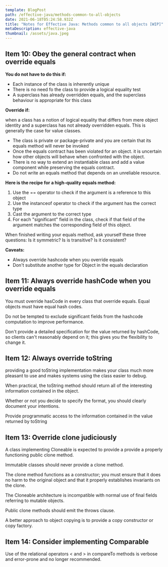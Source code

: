 ```yaml
---
template: BlogPost
path: /effective-java/methods-common-to-all-objects
date: 2021-06-18T05:24:58.932Z
title: "Notes for Effective Java: Methods common to all objects [WIP]"
metaDescription: effective-java
thumbnail: /assets/java.jpeg
---
```

## Item 10: Obey the general contract when override equals

**You do not have to do this if:**

* Each instance of the class is inherently unique
* There is no need fo the class to provide a logical equality test
* A superclass has already overridden equals, and the superclass behaviour is appropriate for this class

**Override if:**

when a class has a notion of logical equality that differs from mere object identity and a superclass has not already overridden equals. This is generally the case for value classes.

* The class is private or package-private and you are certain that its equals method will never be invoked
* Once the equals contract has been violated for an object. it is uncertain how other objects will behave when confronted with the object.
* There is no way to extend an instantiable class and add a value component while preserving the equals contract.
* Do not write an equals method that depends on an unreliable resource.

**Here is the recipe for a high-quality equals method:**

1. Use the == operator to check if the argument is a reference to this object
2. Use the instanceof operator to check if the argument has the correct type
3. Cast the argument to the correct type
4. For each "significant" field in the class, check if that field of the argument matches the corresponding field of this object.

When finished writing your equals method, ask yourself these three questions: Is it symmetric? Is is transitive? Is it consistent?

**Caveats:**

* Always override hashcode when you override equals
* Don't substitute another type for Object in the equals declaration

## Item 11: Always override hashCode when you override equals

You must override hasCode in every class that override equals. Equal objects must have equal hash codes.

Do not be tempted to exclude significant fields from the hashcode computation to improve performance.

Don't provide a detailed specification for the value returned by hashCode, so clients can't reasonably depend on it; this gives you the flexibility to change it.

## Item 12: Always override toString

providing a good toString implementation makes your class much more pleasant to use and makes systems using the class easier to debug.

When practical, the toString method should return all of the interesting information contained in the object.

Whether or not you decide to specify the format, you should clearly document your intentions.

Provide programmatic access to the information contained in the value returned by toString

## Item 13: Override clone judiciously

A class implementing Cloneable is expected to provide a provide a properly functioning public clone method.

Immutable classes should never provide a clone method.

The clone method functions as a constructor; you must ensure that it does no harm to the original object and that it properly establishes invariants on the clone.

The Cloneable architecture is incompatible with normal use of final fields referring to mutable objects.

Public clone methods should emit the throws clause.

A better approach to object copying is to provide a copy constructor or copy factory.

## Item 14: Consider implementing Comparable

Use of the relational operators < and > in compareTo methods is verbose and error-prone and no longer recommended.